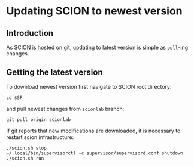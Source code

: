 # Updating SCION to newest version

## Introduction

As SCION is hosted on git, updating to latest version is simple as `pull`-ing changes.

## Getting the latest version

To download newest version first navigate to SCION root directory:

```shell
cd $SP
```

and pull newest changes from `scionlab` branch:

```shell
git pull origin scionlab
```

If git reports that new modifications are downloaded, it is necessary to restart scion infrastructure:

```shell
./scion.sh stop
~/.local/bin/supervisorctl -c supervisor/supervisord.conf shutdown
./scion.sh run
```